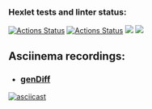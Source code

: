 ### Hexlet tests and linter status:
[![Actions Status](https://github.com/DmitriySmolin/php-project-48/workflows/hexlet-check/badge.svg)](https://github.com/DmitriySmolin/php-project-48/actions)
[![Actions Status](https://github.com/DmitriySmolin/php-project-48/actions/workflows/my-check/badge.svg)](https://github.com/DmitriySmolin/php-project-48/actions)
<a href="https://codeclimate.com/github/DmitriySmolin/php-project-48/maintainability"><img src="https://api.codeclimate.com/v1/badges/322c05727c1e27ec04c6/maintainability" /></a>
<a href="https://codeclimate.com/github/DmitriySmolin/php-project-48/test_coverage"><img src="https://api.codeclimate.com/v1/badges/322c05727c1e27ec04c6/test_coverage" /></a>
## Asciinema recordings:

* ### [genDiff](https://asciinema.org/a/CzutzCjsjQeZVGzSAGnbM9hw6) 
[![asciicast](https://asciinema.org/a/CzutzCjsjQeZVGzSAGnbM9hw6.svg)](https://asciinema.org/a/CzutzCjsjQeZVGzSAGnbM9hw6)
